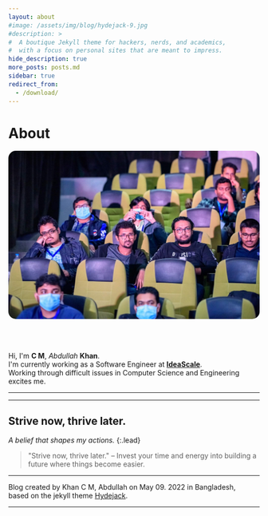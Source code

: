 ```yaml
---
layout: about
#image: /assets/img/blog/hydejack-9.jpg
#description: >
#  A boutique Jekyll theme for hackers, nerds, and academics,
#  with a focus on personal sites that are meant to impress.
hide_description: true
more_posts: posts.md
sidebar: true
redirect_from:
  - /download/
---
```


# About

<div style="text-align: center">
    <img src="/assets/img/jugbd_cm.JPG" alt loading="lazy" style="border-radius: 15px;"> <!--width="450"-->
</div>
 


<br/><br/>

Hi, I'm **C M**, *Abdullah* **Khan**.<br>
I'm currently working as a Software Engineer at **[IdeaScale]**.<br>
Working through difficult issues in Computer Science and Engineering excites me.<br>

***

<!--post list-->

***

## Strive now, thrive later.

_A belief that shapes my actions._
{:.lead}

> "Strive now, thrive later." – Invest your time and energy into building a future where things become easier.
***

Blog created by Khan C M, Abdullah on May 09. 2022 in Bangladesh,<br>
based on the jekyll theme [Hydejack].

***

<!--author-->

<!-- Links -->
[IdeaScale]: https://ideascale.com/
[Hydejack]: https://hydejack.com